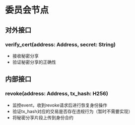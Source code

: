 # 委员会节点

## 对外接口

### verify_cert(address: Address, secret: String)

* 接收秘密分享
* 验证秘密分享的正确性

## 内部接口

### revoke(address: Address, tx_hash: H256)

* 监控event，收到revoke请求后进行恢复身份操作
* 验证tx_hash对应的交易是否存在违规行为（暂时不需要实现）
* 将秘密分享片段上传到身份合约
